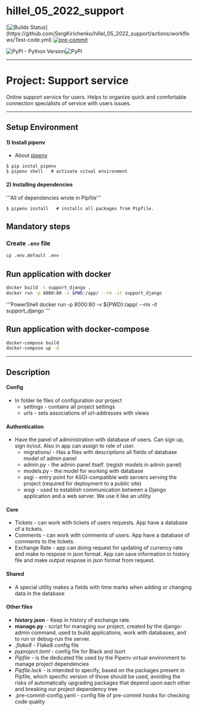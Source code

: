 # hillel_05_2022_support

[![Builds Status](https://github.com/SergKirichenko/hillel_05_2022_support/actions/workflows/Test-code.yml/badge.svg?)](https://github.com/SergKirichenko/hillel_05_2022_support/actions/workflows/Test-code.yml) [![pre-commit](https://img.shields.io/badge/pre--commit-enabled-brightgreen?logo=pre-commit&logoColor=white)](https://github.com/SergKirichenko/hillel_05_2022_support/blob/main/.pre-commit-config.yaml)

![PyPI - Python Version](https://img.shields.io/pypi/pyversions/pw?label=Python%20)![PyPI](https://img.shields.io/pypi/v/django?color=919&label=Django)
___

# Project: Support service

Online support service for users. Helps to organize quick and comfortable connection 
specialists of service with users issues.
___
## Setup Environment  
#### 1)  Install pipenv

- About [pipenv](https://pypi.org/project/pipenv/)

```
$ pip instal pipenv
$ pipenv shell   # activate vitual environment
```
#### 2) Installing dependencies
'''All of dependencies wrote in Pipfile'''
```
$ pipenv install   # installs all packages from Pipfile.
```

## Mandatory steps

### Create `.env` file
```bash
cp .env.default .env
```

## Run application with docker
```bash
docker build -t support_django .
docker run -p 8000:80 -v $PWD:/app/ --rm -it support_django
```
'''PowerShell
docker run -p 8000:80 -v ${PWD}:/app/ --rm -it support_django
'''

## Run application with docker-compose
```bash
docker-compose build
docker-compose up -d
```
___
## Description 
#### Config 
- In folder lie files of configuration our project
  - settings - contains all project settings
  - urls - sets associations of url-addresses with views
#### Authentication
- Have the panel of administration  with database of users. Can sign up, sign in/out. 
Also in app can assign to role of user. 
  - migrations/ - Has a files with descriptions all fields of database model of admin panel
  - admin.py - the admin panel itself. (registr models in admin panel)
  - models.py - the model for working with database 
  - asgi - entry point for ASGI-compatible web servers serving the project (required for deployment to a public site)
  - wsgi - used to establish communication between a Django application and a web server. We use it like an utility
  
#### Core
- Tickets - can work with tickets of users requests. App have a database of a tickets.
- Comments  - can work with comments of users. App have a database of comments to the tickets.
- Exchange Rate - app can doing request for updating of currency rate and make to respose in json format. 
App can save information in history file and make output respose in json format from request.

#### Shared
- A special utility makes a fields with time marks when adding or changing data in the database 

#### Other files
- __history.json__ - Keep in history of exchange rate. 
- __manage.py__ - script for managing our project, created by the django-admin command. used to build applications, work with databases, and to run or debug-run the server.
- *.flake8* - Flake8 config file
- *pyproject.toml* - config file for Black and Isort 
- *Pipfile* - is the dedicated file used by the Pipenv virtual environment to manage project dependencies
- *Pipfile.lock* - is intended to specify, based on the packages present in Pipfile, which specific version of those should be used, avoiding the risks of automatically upgrading packages that depend upon each other and breaking our project dependency tree
- .pre-commit-config.yaml - config file of pre-commit hooks for checking code quality
